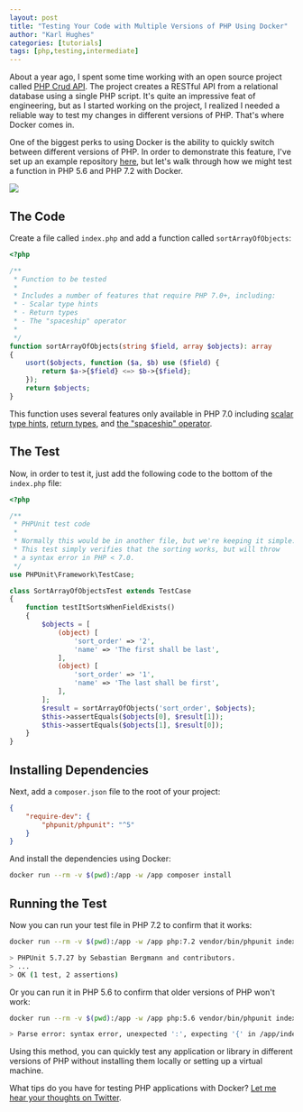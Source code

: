 ```yaml
---
layout: post
title: "Testing Your Code with Multiple Versions of PHP Using Docker"
author: "Karl Hughes"
categories: [tutorials]
tags: [php,testing,intermediate]
---
```


About a year ago, I spent some time working with an open source project called [PHP Crud API](https://github.com/mevdschee/php-crud-api). The project creates a RESTful API from a relational database using a single PHP script. It's quite an impressive feat of engineering, but as I started working on the project, I realized I needed a reliable way to test my changes in different versions of PHP. That's where Docker comes in.

One of the biggest perks to using Docker is the ability to quickly switch between different versions of PHP. In order to demonstrate this feature, I've set up an example repository [here](https://github.com/karllhughes/docker-testing-examples/tree/master/ex-1), but let's walk through how we might test a function in PHP 5.6 and PHP 7.2 with Docker.

![](https://i.imgur.com/U6fSWpz.jpg)

## The Code

Create a file called `index.php` and add a function called `sortArrayOfObjects`:

```php
<?php

/**
 * Function to be tested
 *
 * Includes a number of features that require PHP 7.0+, including:
 * - Scalar type hints
 * - Return types
 * - The "spaceship" operator
 *
 */
function sortArrayOfObjects(string $field, array $objects): array
{
    usort($objects, function ($a, $b) use ($field) {
        return $a->{$field} <=> $b->{$field};
    });
    return $objects;
}
```

This function uses several features only available in PHP 7.0 including [scalar type hints](https://www.shiphp.com/blog/2017/type-hinting-return-types), [return types](https://www.shiphp.com/blog/2017/type-hinting-return-types), and [the "spaceship" operator](https://wiki.php.net/rfc/combined-comparison-operator). 

## The Test

Now, in order to test it, just add the following code to the bottom of the `index.php` file:

```php
<?php

/**
 * PHPUnit test code
 *
 * Normally this would be in another file, but we're keeping it simple.
 * This test simply verifies that the sorting works, but will throw
 * a syntax error in PHP < 7.0.
 */
use PHPUnit\Framework\TestCase;

class SortArrayOfObjectsTest extends TestCase
{
    function testItSortsWhenFieldExists()
    {
        $objects = [
            (object) [
                'sort_order' => '2',
                'name' => 'The first shall be last',
            ],
            (object) [
                'sort_order' => '1',
                'name' => 'The last shall be first',
            ],
        ];
        $result = sortArrayOfObjects('sort_order', $objects);
        $this->assertEquals($objects[0], $result[1]);
        $this->assertEquals($objects[1], $result[0]);
    }
}
```

## Installing Dependencies

Next, add a `composer.json` file to the root of your project:

```json
{
    "require-dev": {
        "phpunit/phpunit": "^5"
    }
}
``` 

And install the dependencies using Docker:

```bash
docker run --rm -v $(pwd):/app -w /app composer install
```

## Running the Test

Now you can run your test file in PHP 7.2 to confirm that it works:

```bash
docker run --rm -v $(pwd):/app -w /app php:7.2 vendor/bin/phpunit index.php

> PHPUnit 5.7.27 by Sebastian Bergmann and contributors.
> ...
> OK (1 test, 2 assertions)
```

Or you can run it in PHP 5.6 to confirm that older versions of PHP won't work:

```bash
docker run --rm -v $(pwd):/app -w /app php:5.6 vendor/bin/phpunit index.php

> Parse error: syntax error, unexpected ':', expecting '{' in /app/index.php on line 12
```

Using this method, you can quickly test any application or library in different versions of PHP without installing them locally or setting up a virtual machine.

What tips do you have for testing PHP applications with Docker? [Let me hear your thoughts on Twitter](https://twitter.com/shiphpnow).
